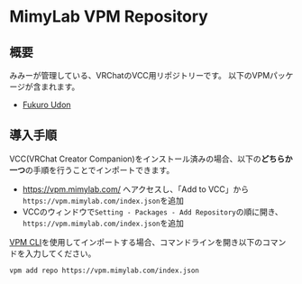 # MimyLab VPM Repository

## 概要

みみーが管理している、VRChatのVCC用リポジトリーです。
以下のVPMパッケージが含まれます。

- [Fukuro Udon](https://github.com/mimyquality/FukuroUdon)

## 導入手順

VCC(VRChat Creator Companion)をインストール済みの場合、以下の**どちらか一つ**の手順を行うことでインポートできます。

- https://vpm.mimylab.com/ へアクセスし、「Add to VCC」から`https://vpm.mimylab.com/index.json`を追加
- VCCのウィンドウで`Setting - Packages - Add Repository`の順に開き、`https://vpm.mimylab.com/index.json`を追加


[VPM CLI](https://vcc.docs.vrchat.com/vpm/cli/)を使用してインポートする場合、コマンドラインを開き以下のコマンドを入力してください。

```
vpm add repo https://vpm.mimylab.com/index.json
```
